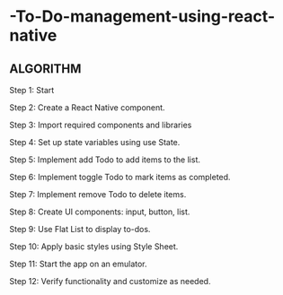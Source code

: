 # -To-Do-management-using-react-native


## ALGORITHM


Step 1: Start


Step 2: Create a React Native component.


Step 3: Import required components and libraries


Step 4: Set up state variables using use State.


Step 5: Implement add Todo to add items to the list.


Step 6: Implement toggle Todo to mark items as completed.


Step 7: Implement remove Todo to delete items.


Step 8: Create UI components: input, button, list.


Step 9: Use Flat List to display to-dos.


Step 10: Apply basic styles using Style Sheet.


Step 11: Start the app on an emulator.


Step 12: Verify functionality and customize as needed.
